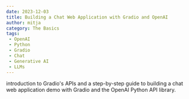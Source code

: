```yaml
---
date: 2023-12-03
title: Building a Chat Web Application with Gradio and OpenAI
author: mitja
category: The Basics
tags:
 - OpenAI
 - Python
 - Gradio
 - Chat
 - Generative AI
 - LLMs
---
```


introduction to Gradio's APIs and a step-by-step guide to building a chat web application demo with Gradio and the OpenAI Python API library.